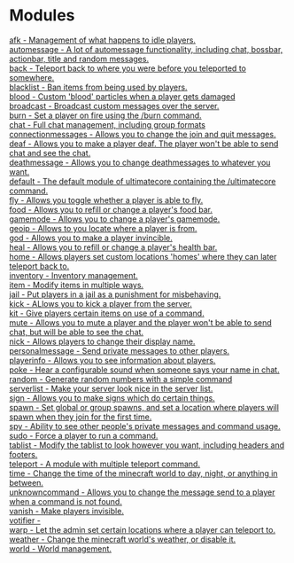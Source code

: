 Modules
====

[afk - Management of what happens to idle players.](modules/afk.md)<br>
[automessage - A lot of automessage functionality, including chat, bossbar, actionbar, title and random messages.](modules/automessage.md)<br>
[back - Teleport back to where you were before you teleported to somewhere.](modules/back.md)<br>
[blacklist - Ban items from being used by players.](modules/blacklist.md)<br>
[blood - Custom 'blood' particles when a player gets damaged](modules/blood.md)<br>
[broadcast - Broadcast custom messages over the server.](modules/broadcast.md)<br>
[burn - Set a player on fire using the /burn command.](modules/burn.md)<br>
[chat - Full chat management, including group formats](modules/chat.md)<br>
[connectionmessages - Allows you to change the join and quit messages.](modules/connectionmessages.md)<br>
[deaf - Allows you to make a player deaf. The player won't be able to send chat and see the chat.](modules/deaf.md)<br>
[deathmessage - Allows you to change deathmessages to whatever you want.](modules/deathmessage.md)<br>
[default - The default module of ultimatecore containing the /ultimatecore command.](modules/default.md)<br>
[fly - Allows you toggle whether a player is able to fly.](modules/fly.md)<br>
[food - Allows you to refill or change a player's food bar.](modules/food.md)<br>
[gamemode - Allows you to change a player's gamemode.](modules/gamemode.md)<br>
[geoip - Allows to you locate where a player is from.](modules/geoip.md)<br>
[god - Allows you to make a player invincible.](modules/god.md)<br>
[heal - Allows you to refill or change a player's health bar.](modules/heal.md)<br>
[home - Allows players set custom locations 'homes' where they can later teleport back to.](modules/home.md)<br>
[inventory - Inventory management.](modules/inventory.md)<br>
[item - Modify items in multiple ways.](modules/item.md)<br>
[jail - Put players in a jail as a punishment for misbehaving.](modules/jail.md)<br>
[kick - ALlows you to kick a player from the server.](modules/kick.md)<br>
[kit - Give players certain items on use of a command.](modules/kit.md)<br>
[mute - Allows you to mute a player and the player won't be able to send chat, but will be able to see the chat.](modules/mute.md)<br>
[nick - Allows players to change their display name.](modules/nick.md)<br>
[personalmessage - Send private messages to other players.](modules/personalmessage.md)<br>
[playerinfo - Allows you to see information about players.](modules/playerinfo.md)<br>
[poke - Hear a configurable sound when someone says your name in chat.](modules/poke.md)<br>
[random - Generate random numbers with a simple command](modules/random.md)<br>
[serverlist - Make your server look nice in the server list.](modules/serverlist.md)<br>
[sign - Allows you to make signs which do certain things.](modules/sign.md)<br>
[spawn - Set global or group spawns, and set a location where players will spawn when they join for the first time.](modules/spawn.md)<br>
[spy - Ability to see other people's private messages and command usage.](modules/spy.md)<br>
[sudo - Force a player to run a command.](modules/sudo.md)<br>
[tablist - Modify the tablist to look however you want, including headers and footers.](modules/tablist.md)<br>
[teleport - A module with multiple teleport command.](modules/teleport.md)<br>
[time - Change the time of the minecraft world to day, night, or anything in between.](modules/time.md)<br>
[unknowncommand - Allows you to change the message send to a player when a command is not found.](modules/unknowncommand.md)<br>
[vanish - Make players invisible.](modules/vanish.md)<br>
[votifier - ](modules/votifier.md)<br>
[warp - Let the admin set certain locations where a player can teleport to.](modules/warp.md)<br>
[weather - Change the minecraft world's weather, or disable it.](modules/weather.md)<br>
[world - World management.](modules/world.md)<br>

